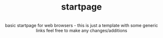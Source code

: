 <div align='center'>
    <h1>startpage</h1>
    <br>
</div>

<div align='center'>basic startpage for web browsers - this is just a template with some generic links feel free to make any changes/additions</div>
